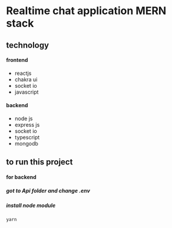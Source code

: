# Realtime chat application MERN stack

## technology

#### frontend
 - reactjs
 - chakra ui
 - socket io
 - javascript

#### backend
 - node js
 - express js
 - socket io
 - typescript
 - mongodb


## to run this project

#### for backend 

##### got to Api folder and change .env

##### install node module
```bash
yarn 
```

